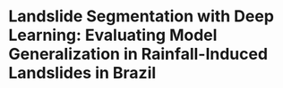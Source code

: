 # Landslide Segmentation with Deep Learning: Evaluating Model Generalization in Rainfall-Induced Landslides in Brazil


